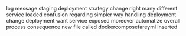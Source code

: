 log message staging deployment strategy change right many different service loaded confusion regarding simpler way handling deployment change deployment want service exposed moreover automatize overall process consequence new file called dockercomposefareyml inserted